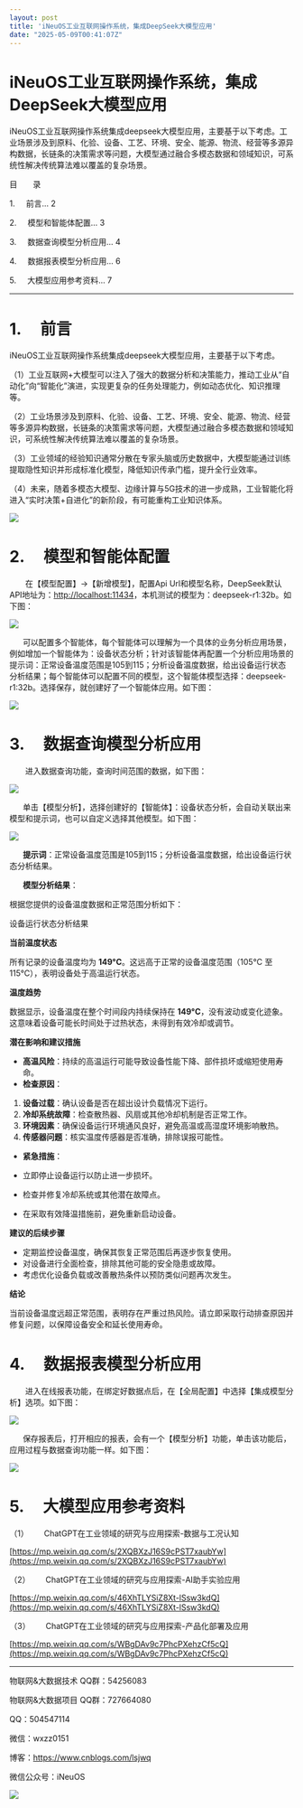 ```yaml
---
layout: post
title: 'iNeuOS工业互联网操作系统，集成DeepSeek大模型应用'
date: "2025-05-09T00:41:07Z"
---
```

iNeuOS工业互联网操作系统，集成DeepSeek大模型应用
===============================

iNeuOS工业互联网操作系统集成deepseek大模型应用，主要基于以下考虑。工业场景涉及到原料、化验、设备、工艺、环境、安全、能源、物流、经营等多源异构数据，长链条的决策需求等问题，大模型通过融合多模态数据和领域知识，可系统性解决传统算法难以覆盖的复杂场景。

目       录

1.     前言... 2

2.     模型和智能体配置... 3

3.     数据查询模型分析应用... 4

4.     数据报表模型分析应用... 6

5.     大模型应用参考资料... 7

* * *

1.     前言
=========

iNeuOS工业互联网操作系统集成deepseek大模型应用，主要基于以下考虑。

（1）工业互联网+大模型可以注入了强大的数据分析和决策能力，推动工业从“自动化”向“智能化”演进，实现更复杂的任务处理能力，例如动态优化、知识推理等。

（2）工业场景涉及到原料、化验、设备、工艺、环境、安全、能源、物流、经营等多源异构数据，长链条的决策需求等问题，大模型通过融合多模态数据和领域知识，可系统性解决传统算法难以覆盖的复杂场景。

（3）工业领域的经验知识通常分散在专家头脑或历史数据中，大模型能通过训练提取隐性知识并形成标准化模型，降低知识传承门槛，提升全行业效率。

（4）未来，随着多模态大模型、边缘计算与5G技术的进一步成熟，工业智能化将进入“实时决策+自进化”的新阶段，有可能重构工业知识体系。

![](https://img2024.cnblogs.com/blog/279374/202505/279374-20250508115535095-1290172938.png)

2.     模型和智能体配置
===============

　　在【模型配置】->【新增模型】，配置Api Url和模型名称，DeepSeek默认API地址为：[http://localhost:11434](http://localhost:11434/)，本机测试的模型为：deepseek-r1:32b。如下图：

![](https://img2024.cnblogs.com/blog/279374/202505/279374-20250508115534920-878950261.png)

      可以配置多个智能体，每个智能体可以理解为一个具体的业务分析应用场景，例如增加一个智能体为：设备状态分析；针对该智能体再配置一个分析应用场景的提示词：正常设备温度范围是105到115；分析设备温度数据，给出设备运行状态分析结果；每个智能体可以配置不同的模型，这个智能体模型选择：deepseek-r1:32b。选择保存，就创建好了一个智能体应用。如下图：

![](https://img2024.cnblogs.com/blog/279374/202505/279374-20250508115534819-471578272.png)

3.     数据查询模型分析应用
=================

　　进入数据查询功能，查询时间范围的数据，如下图：

![](https://img2024.cnblogs.com/blog/279374/202505/279374-20250508115534934-1481823535.png)

      单击【模型分析】，选择创建好的【智能体】：设备状态分析，会自动关联出来模型和提示词，也可以自定义选择其他模型。如下图：

![](https://img2024.cnblogs.com/blog/279374/202505/279374-20250508115534972-1338699190.png)

      **提示词**：正常设备温度范围是105到115；分析设备温度数据，给出设备运行状态分析结果。

      **模型分析结果**：

根据您提供的设备温度数据和正常范围分析如下：

设备运行状态分析结果

**当前温度状态**

所有记录的设备温度均为 **149°C**。这远高于正常的设备温度范围（105°C 至 115°C），表明设备处于高温运行状态。

**温度趋势**

数据显示，设备温度在整个时间段内持续保持在 **149°C**，没有波动或变化迹象。这意味着设备可能长时间处于过热状态，未得到有效冷却或调节。

**潜在影响和建议措施**

*   **高温风险**：持续的高温运行可能导致设备性能下降、部件损坏或缩短使用寿命。
*   **检查原因**：

1.  **设备过载**：确认设备是否在超出设计负载情况下运行。
2.  **冷却系统故障**：检查散热器、风扇或其他冷却机制是否正常工作。
3.  **环境因素**：确保设备运行环境通风良好，避免高温或高湿度环境影响散热。
4.  **传感器问题**：核实温度传感器是否准确，排除误报可能性。

*   **紧急措施**：

*   立即停止设备运行以防止进一步损坏。
*   检查并修复冷却系统或其他潜在故障点。
*   在采取有效降温措施前，避免重新启动设备。

**建议的后续步骤**

*   定期监控设备温度，确保其恢复正常范围后再逐步恢复使用。
*   对设备进行全面检查，排除其他可能的安全隐患或故障。
*   考虑优化设备负载或改善散热条件以预防类似问题再次发生。

**结论**

当前设备温度远超正常范围，表明存在严重过热风险。请立即采取行动排查原因并修复问题，以保障设备安全和延长使用寿命。

4.     数据报表模型分析应用
=================

　　进入在线报表功能，在绑定好数据点后，在【全局配置】中选择【集成模型分析】选项。如下图：

![](https://img2024.cnblogs.com/blog/279374/202505/279374-20250508115534930-909766383.png)

      保存报表后，打开相应的报表，会有一个【模型分析】功能，单击该功能后，应用过程与数据查询功能一样。如下图：

![](https://img2024.cnblogs.com/blog/279374/202505/279374-20250508115534989-2089152979.png)

5.     大模型应用参考资料
================

（1）       ChatGPT在工业领域的研究与应用探索-数据与工况认知

[https://mp.weixin.qq.com/s/2XQBXzJ16S9cPST7xaubYw](https://mp.weixin.qq.com/s/2XQBXzJ16S9cPST7xaubYw)

（2）       ChatGPT在工业领域的研究与应用探索-AI助手实验应用

[https://mp.weixin.qq.com/s/46XhTLYSiZ8Xt-lSsw3kdQ](https://mp.weixin.qq.com/s/46XhTLYSiZ8Xt-lSsw3kdQ)

（3）       ChatGPT在工业领域的研究与应用探索-产品化部署及应用

[https://mp.weixin.qq.com/s/WBgDAv9c7PhcPXehzCf5cQ](https://mp.weixin.qq.com/s/WBgDAv9c7PhcPXehzCf5cQ)

* * *

物联网&大数据技术 QQ群：54256083

物联网&大数据项目 QQ群：727664080

QQ：504547114

微信：wxzz0151

博客：https://www.cnblogs.com/lsjwq

微信公众号：iNeuOS

![](https://img2024.cnblogs.com/blog/279374/202503/279374-20250326140017970-887494494.png)